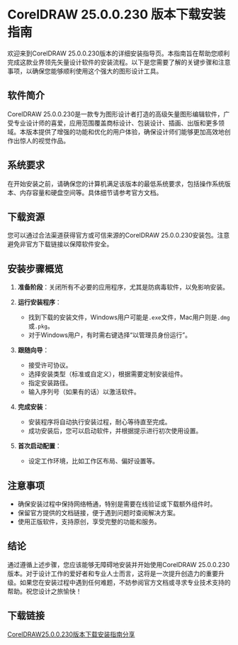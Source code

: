 # CorelDRAW 25.0.0.230 版本下载安装指南

欢迎来到CorelDRAW 25.0.0.230版本的详细安装指导页。本指南旨在帮助您顺利完成这款业界领先矢量设计软件的安装流程。以下是您需要了解的关键步骤和注意事项，以确保您能够顺利使用这个强大的图形设计工具。

## 软件简介

CorelDRAW 25.0.0.230是一款专为图形设计者打造的高级矢量图形编辑软件，广受专业设计师的喜爱，应用范围覆盖商标设计、包装设计、插画、出版和更多领域。本版本提供了增强的功能和优化的用户体验，确保设计师们能够更加高效地创作出惊人的视觉作品。

## 系统要求

在开始安装之前，请确保您的计算机满足该版本的最低系统要求，包括操作系统版本、内存容量和硬盘空间等。具体细节请参考官方文档。

## 下载资源

您可以通过合法渠道获得官方或可信来源的CorelDRAW 25.0.0.230安装包。注意避免非官方下载链接以保障软件安全。

## 安装步骤概览

1. **准备阶段**：关闭所有不必要的应用程序，尤其是防病毒软件，以免影响安装。
   
2. **运行安装程序**：
   - 找到下载的安装文件，Windows用户可能是`.exe`文件，Mac用户则是`.dmg`或`.pkg`。
   - 对于Windows用户，有时需右键选择“以管理员身份运行”。

3. **跟随向导**：
   - 接受许可协议。
   - 选择安装类型（标准或自定义），根据需要定制安装组件。
   - 指定安装路径。
   - 输入序列号（如果有的话）以激活软件。

4. **完成安装**：
   - 安装程序将自动执行安装过程，耐心等待直至完成。
   - 成功安装后，您可以启动软件，并根据提示进行初次使用设置。

5. **首次启动配置**：
   - 设定工作环境，比如工作区布局、偏好设置等。

## 注意事项

- 确保安装过程中保持网络畅通，特别是需要在线验证或下载额外组件时。
- 保留官方提供的文档链接，便于遇到问题时查阅解决方案。
- 使用正版软件，支持原创，享受完整的功能和服务。

## 结论

通过遵循上述步骤，您应该能够无障碍地安装并开始使用CorelDRAW 25.0.0.230版本。对于设计工作的爱好者和专业人士而言，这将是一次提升创造力的重要升级。如果您在安装过程中遇到任何难题，不妨参阅官方文档或寻求专业技术支持的帮助。祝您设计之旅愉快！

## 下载链接

[CorelDRAW25.0.0.230版本下载安装指南分享](https://pan.quark.cn/s/dfa467ff72dc)